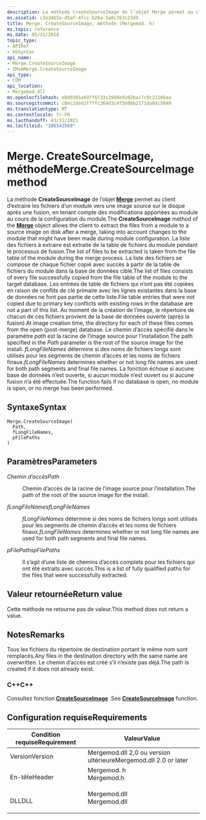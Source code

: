 ```yaml
---
description: La méthode CreateSourceImage de l’objet Merge permet au client d’extraire les fichiers d’un module vers une image source sur le disque après une fusion, en tenant compte des modifications apportées au module au cours de la configuration du module.
ms.assetid: c3e3465a-d5a7-4fcc-b26a-5a8c763c23d9
title: Merge. CreateSourceImage, méthode (Mergemod. h)
ms.topic: reference
ms.date: 05/31/2018
topic_type:
- APIRef
- kbSyntax
api_name:
- Merge.CreateSourceImage
- IMsmMerge.CreateSourceImage
api_type:
- COM
api_location:
- Mergemod.dll
ms.openlocfilehash: e8d9365a69ff6f33c2989e9102bac7c9c22166aa
ms.sourcegitcommit: c8ec1ded1ffffc364d3c4f560bb2171da0dc5040
ms.translationtype: MT
ms.contentlocale: fr-FR
ms.lasthandoff: 03/22/2021
ms.locfileid: "106542569"
---
```

# <a name="mergecreatesourceimage-method"></a><span data-ttu-id="b1e0d-103">Merge. CreateSourceImage, méthode</span><span class="sxs-lookup"><span data-stu-id="b1e0d-103">Merge.CreateSourceImage method</span></span>

<span data-ttu-id="b1e0d-104">La méthode **CreateSourceImage** de l’objet [**Merge**](merge-object.md) permet au client d’extraire les fichiers d’un module vers une image source sur le disque après une fusion, en tenant compte des modifications apportées au module au cours de la configuration du module.</span><span class="sxs-lookup"><span data-stu-id="b1e0d-104">The **CreateSourceImage** method of the [**Merge**](merge-object.md) object allows the client to extract the files from a module to a source image on disk after a merge, taking into account changes to the module that might have been made during module configuration.</span></span> <span data-ttu-id="b1e0d-105">La liste des fichiers à extraire est extraite de la table de fichiers du module pendant le processus de fusion.</span><span class="sxs-lookup"><span data-stu-id="b1e0d-105">The list of files to be extracted is taken from the file table of the module during the merge process.</span></span> <span data-ttu-id="b1e0d-106">La liste des fichiers se compose de chaque fichier copié avec succès à partir de la table de fichiers du module dans la base de données cible.</span><span class="sxs-lookup"><span data-stu-id="b1e0d-106">The list of files consists of every file successfully copied from the file table of the module to the target database.</span></span> <span data-ttu-id="b1e0d-107">Les entrées de table de fichiers qui n’ont pas été copiées en raison de conflits de clé primaire avec les lignes existantes dans la base de données ne font pas partie de cette liste.</span><span class="sxs-lookup"><span data-stu-id="b1e0d-107">File table entries that were not copied due to primary key conflicts with existing rows in the database are not a part of this list.</span></span> <span data-ttu-id="b1e0d-108">Au moment de la création de l’image, le répertoire de chacun de ces fichiers provient de la base de données ouverte (après la fusion).</span><span class="sxs-lookup"><span data-stu-id="b1e0d-108">At image creation time, the directory for each of these files comes from the open (post-merge) database.</span></span> <span data-ttu-id="b1e0d-109">Le chemin d’accès spécifié dans le paramètre *path* est la racine de l’image source pour l’installation.</span><span class="sxs-lookup"><span data-stu-id="b1e0d-109">The path specified in the *Path* parameter is the root of the source image for the install.</span></span> <span data-ttu-id="b1e0d-110">*fLongFileNames* détermine si des noms de fichiers longs sont utilisés pour les segments de chemin d’accès et les noms de fichiers finaux.</span><span class="sxs-lookup"><span data-stu-id="b1e0d-110">*fLongFileNames* determines whether or not long file names are used for both path segments and final file names.</span></span> <span data-ttu-id="b1e0d-111">La fonction échoue si aucune base de données n’est ouverte, si aucun module n’est ouvert ou si aucune fusion n’a été effectuée.</span><span class="sxs-lookup"><span data-stu-id="b1e0d-111">The function fails if no database is open, no module is open, or no merge has been performed.</span></span>

## <a name="syntax"></a><span data-ttu-id="b1e0d-112">Syntaxe</span><span class="sxs-lookup"><span data-stu-id="b1e0d-112">Syntax</span></span>


```JScript
Merge.CreateSourceImage(
  Path,
  fLongFileNames,
  pFilePaths
)
```



## <a name="parameters"></a><span data-ttu-id="b1e0d-113">Paramètres</span><span class="sxs-lookup"><span data-stu-id="b1e0d-113">Parameters</span></span>

<dl> <dt>

<span data-ttu-id="b1e0d-114">*Chemin d’accès*</span><span class="sxs-lookup"><span data-stu-id="b1e0d-114">*Path*</span></span> 
</dt> <dd>

<span data-ttu-id="b1e0d-115">Chemin d’accès de la racine de l’image source pour l’installation.</span><span class="sxs-lookup"><span data-stu-id="b1e0d-115">The path of the root of the source image for the install.</span></span>

</dd> <dt>

<span data-ttu-id="b1e0d-116">*fLongFileNames*</span><span class="sxs-lookup"><span data-stu-id="b1e0d-116">*fLongFileNames*</span></span> 
</dt> <dd>

<span data-ttu-id="b1e0d-117">*fLongFileNames* détermine si des noms de fichiers longs sont utilisés pour les segments de chemin d’accès et les noms de fichiers finaux.</span><span class="sxs-lookup"><span data-stu-id="b1e0d-117">*fLongFileNames* determines whether or not long file names are used for both path segments and final file names.</span></span>

</dd> <dt>

<span data-ttu-id="b1e0d-118">*pFilePaths*</span><span class="sxs-lookup"><span data-stu-id="b1e0d-118">*pFilePaths*</span></span> 
</dt> <dd>

<span data-ttu-id="b1e0d-119">Il s’agit d’une liste de chemins d’accès complets pour les fichiers qui ont été extraits avec succès.</span><span class="sxs-lookup"><span data-stu-id="b1e0d-119">This is a list of fully qualified paths for the files that were successfully extracted.</span></span>

</dd> </dl>

## <a name="return-value"></a><span data-ttu-id="b1e0d-120">Valeur retournée</span><span class="sxs-lookup"><span data-stu-id="b1e0d-120">Return value</span></span>

<span data-ttu-id="b1e0d-121">Cette méthode ne retourne pas de valeur.</span><span class="sxs-lookup"><span data-stu-id="b1e0d-121">This method does not return a value.</span></span>

## <a name="remarks"></a><span data-ttu-id="b1e0d-122">Notes</span><span class="sxs-lookup"><span data-stu-id="b1e0d-122">Remarks</span></span>

<span data-ttu-id="b1e0d-123">Tous les fichiers du répertoire de destination portant le même nom sont remplacés.</span><span class="sxs-lookup"><span data-stu-id="b1e0d-123">Any files in the destination directory with the same name are overwritten.</span></span> <span data-ttu-id="b1e0d-124">Le chemin d’accès est créé s’il n’existe pas déjà.</span><span class="sxs-lookup"><span data-stu-id="b1e0d-124">The path is created if it does not already exist.</span></span>

### <a name="c"></a><span data-ttu-id="b1e0d-125">C++</span><span class="sxs-lookup"><span data-stu-id="b1e0d-125">C++</span></span>

<span data-ttu-id="b1e0d-126">Consultez fonction [**CreateSourceImage**](/windows/desktop/api/Mergemod/nf-mergemod-imsmmerge2-createsourceimage) .</span><span class="sxs-lookup"><span data-stu-id="b1e0d-126">See [**CreateSourceImage**](/windows/desktop/api/Mergemod/nf-mergemod-imsmmerge2-createsourceimage) function.</span></span>

## <a name="requirements"></a><span data-ttu-id="b1e0d-127">Configuration requise</span><span class="sxs-lookup"><span data-stu-id="b1e0d-127">Requirements</span></span>



| <span data-ttu-id="b1e0d-128">Condition requise</span><span class="sxs-lookup"><span data-stu-id="b1e0d-128">Requirement</span></span> | <span data-ttu-id="b1e0d-129">Valeur</span><span class="sxs-lookup"><span data-stu-id="b1e0d-129">Value</span></span> |
|--------------------|-----------------------------------------------------------------------------------------|
| <span data-ttu-id="b1e0d-130">Version</span><span class="sxs-lookup"><span data-stu-id="b1e0d-130">Version</span></span><br/> | <span data-ttu-id="b1e0d-131">Mergemod.dll 2,0 ou version ultérieure</span><span class="sxs-lookup"><span data-stu-id="b1e0d-131">Mergemod.dll 2.0 or later</span></span><br/>                                                    |
| <span data-ttu-id="b1e0d-132">En-tête</span><span class="sxs-lookup"><span data-stu-id="b1e0d-132">Header</span></span><br/>  | <dl> <span data-ttu-id="b1e0d-133"><dt>Mergemod. h</dt></span><span class="sxs-lookup"><span data-stu-id="b1e0d-133"><dt>Mergemod.h</dt></span></span> </dl>   |
| <span data-ttu-id="b1e0d-134">DLL</span><span class="sxs-lookup"><span data-stu-id="b1e0d-134">DLL</span></span><br/>     | <dl> <span data-ttu-id="b1e0d-135"><dt>Mergemod.dll</dt></span><span class="sxs-lookup"><span data-stu-id="b1e0d-135"><dt>Mergemod.dll</dt></span></span> </dl> |



 

 




